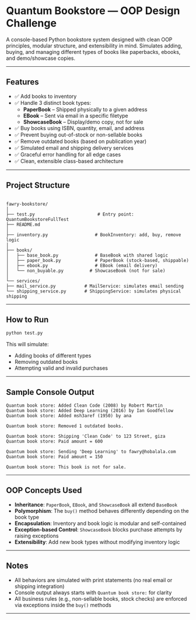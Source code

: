 


# Quantum Bookstore — OOP Design Challenge

A console-based Python bookstore system designed with clean OOP principles, modular structure, and extensibility in mind. Simulates adding, buying, and managing different types of books like paperbacks, ebooks, and demo/showcase copies.

---

##  Features

- ✅ Add books to inventory
- ✅ Handle 3 distinct book types:
  - **PaperBook** – Shipped physically to a given address
  - **EBook** – Sent via email in a specific filetype
  - **ShowcaseBook** – Display/demo copy, not for sale
- ✅ Buy books using ISBN, quantity, email, and address
- ✅ Prevent buying out-of-stock or non-sellable books
- ✅ Remove outdated books (based on publication year)
- ✅ Simulated email and shipping delivery services
- ✅ Graceful error handling for all edge cases
- ✅ Clean, extensible class-based architecture

---

##  Project Structure

```

fawry-bookstore/
│
├── test.py                        # Entry point: QuantumBookstoreFullTest
├── README.md
│
├── inventory.py                  # BookInventory: add, buy, remove logic
│
├── books/
│   ├── base_book.py              # BaseBook with shared logic
│   ├── paper_book.py             # PaperBook (stock-based, shippable)
│   ├── ebook.py                  # EBook (email delivery)
│   └── non_buyable.py          # ShowcaseBook (not for sale)
│
└── services/
├── mail_service.py           # MailService: simulates email sending
└── shipping_service.py       # ShippingService: simulates physical shipping

````

---

##  How to Run

```bash
python test.py
````

This will simulate:

* Adding books of different types
* Removing outdated books
* Attempting valid and invalid purchases

---

##  Sample Console Output

```
Quantum book store: Added Clean Code (2008) by Robert Martin
Quantum book store: Added Deep Learning (2016) by Ian Goodfellow
Quantum book store: Added msh3aref (1950) by ana

Quantum book store: Removed 1 outdated books.

Quantum book store: Shipping 'Clean Code' to 123 Street, giza
Quantum book store: Paid amount = 600

Quantum book store: Sending 'Deep Learning' to fawry@hobalala.com
Quantum book store: Paid amount = 150

Quantum book store: This book is not for sale.
```

---

##  OOP Concepts Used

* **Inheritance**: `PaperBook`, `EBook`, and `ShowcaseBook` all extend `BaseBook`
* **Polymorphism**: The `buy()` method behaves differently depending on the book type
* **Encapsulation**: Inventory and book logic is modular and self-contained
* **Exception-based Control**: `ShowcaseBook` blocks purchase attempts by raising exceptions
* **Extensibility**: Add new book types without modifying inventory logic

---



##  Notes

* All behaviors are simulated with print statements (no real email or shipping integration)
* Console output always starts with `Quantum book store:` for clarity
* All business rules (e.g., non-sellable books, stock checks) are enforced via exceptions inside the `buy()` methods

---




